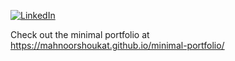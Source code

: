 
[![LinkedIn][linkedin-shield]][linkedin-url]

Check out the minimal portfolio at https://mahnoorshoukat.github.io/minimal-portfolio/

<!-- MARKDOWN LINKS & IMAGES -->

[linkedin-shield]: https://img.shields.io/badge/-LinkedIn-black.svg?style=for-the-badge&logo=linkedin&colorB=555
[linkedin-url]: https://www.linkedin.com/in/giorgio-carbone-63154219b/
